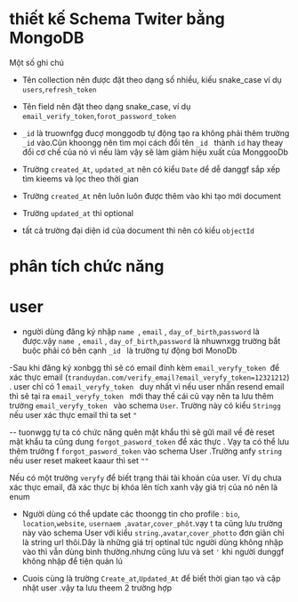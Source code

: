 # thiết kế Schema Twiter bằng MongoDB

Một số  ghi chú 

- Tên collection nên được đặt theo dạng số nhiều, kiếu snake_case ví dụ `users`,`refresh_token`


- Tên field nên đặt theo dạng snake_case, ví dụ `email_verify_token`,`forot_password_token`

- `_id` là truownfgg đucợ monggodb tự động tạo ra không phải thêm trường `_id` vào.Cũn khoongg nên tìm mọi cách đổi tên `_id ` thành `id` hay theay đổi cơ chế của nó vì nếu làm vậy sẽ làm giảm hiệu xuất của MonggooDb

- Trường `created_At`, `updated_at` nên có kiểu `Date` dể dễ danggf sắp xếp tìm kieems và lọc theo thời gian 

- Trường  `created_At` nên luôn luôn được thêm vào khi tạo mới document

- Trường  `updated_at` thì optional


- tất cả trường đại diện id của document thì nên có kiểu `objectId`


# phân tích chức năng

 # user 

  - người dùng đăng ký nhập `name `, `email` , `day_of_birth`,`password` là được.vậy  `name `, `email` , `day_of_birth`,`password`  là nhuwnxgg trường bắt buộc phải có bên cạnh `_id ` là trường tự động bơi MonoDb 

  -Sau khi đăng ký xonbgg thì sẽ có email đính kèm `email_veryfy_token `để xác thực email (`tranduydan.com/verify_email?email_veryfy_token=12321212`) . user chỉ có 1 `email_veryfy_token `  duy nhất vì nếu user nhấn resend email thì sẽ tại ra `email_veryfy_token ` mới thay thế cái cũ vạy nên ta lưu thêm trường `email_veryfy_token ` vào schema `User`. Trường này có kiểu `Stringg` nếu user xác thực email thì ta set `" `

  -- tuonwgg tự ta có chức năng quên mặt khẩu thì sẽ gữi mail về đẻ reset mật khẩu ta cũng dung `forgot_pasword_token` để xác thực . Vạy ta có thể lưu thêm trưởng f `forgot_pasword_token` vào schema User .Trường anfy `string` nếu user reset makeet kaaur thì set `""`

   Nếu có một trường `veryfy` để biết trạng thái tài khoản của user. Ví dụ chưa xác thực email, đã xác thực bị khóa lên tích xanh vậy giá trị của nó nên là enum 

   - Người dùng có thể update các thoongg tin cho profile : `bio`, `location`,`website`, `usernaem `,`avatar`,`cover_phôt`.vạy t ta cũng lưu trường này vào schema User với kiểu `string`.,`avatar`,`cover_photto` đơn giản chỉ là string url thôi.Dây là những giá trị optinal tức người dùng không nhập vào thì vẫn dùng bình thường.nhưng cũng lưu và set `'` khi người dunggf không nhập để tiện quản lú


   - Cuois cùng là trường `Create_at`,`Updated_At` để biết thời gian tạo và cập nhật user .vậy ta lưu theem 2 trường hợp 